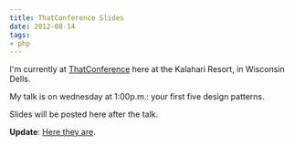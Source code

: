 ```yaml
---
title: ThatConference Slides
date: 2012-08-14
tags:
- php
---
```

I'm currently at [ThatConference](http://thatconference.com) here at the Kalahari Resort, in Wisconsin Dells.

<!--more-->

My talk is on wednesday at 1:00p.m.: your first five design patterns.

Slides will be posted here after the talk.

**Update**: [Here they are](http://www.slideshare.net/aaronsaray/your-first-5-php-design-patterns-thatconference-2012).
